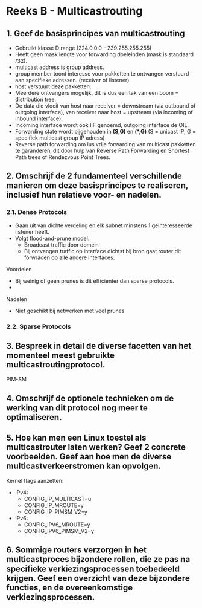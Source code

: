 # Reeks B - Multicastrouting
## 1. Geef de basisprincipes van multicastrouting
* Gebruikt klasse D range (224.0.0.0 - 239.255.255.255)
* Heeft geen mask lengte voor forwarding doeleinden (mask is standaard /32).
* multicast address is group address.
* group member toont interesse voor pakketten te ontvangen verstuurd aan specifieke adressen. (receiver of listener)
* host verstuurt deze pakketten.
* Meerdere ontvangers mogelijk, dit is dus een tak van een boom = distribution tree.
* De data die vloeit van host naar receiver = downstream (via outbound of outgoing interface), van receiver naar host = upstream (via incoming of inbound interface).
* Incoming interface wordt ook IIF genoemd, outgoing interface de OIL.
* Forwarding state wordt bijgehouden in **(S,G)** en **(*,G)** (S = unicast IP, G = specifiek multicast group IP adress)
* Reverse path forwarding om lus vrije forwarding van multicast pakketten te garanderen, dit door hulp van Reverse Path Forwarding en Shortest Path trees of Rendezvous Point Trees.

## 2. Omschrijf de 2 fundamenteel verschillende manieren om deze basisprincipes te realiseren, inclusief hun relatieve voor- en nadelen.
### 2.1. Dense Protocols
* Gaan uit van dichte verdeling en elk subnet minstens 1 geinteresseerde listener heeft.
* Volgt flood-and-prune model. 
    * Broadcast traffic door domein
    * Bij ontvangen traffic op interface dichtst bij bron gaat router dit forwraden op alle andere interfaces.

Voordelen
* Bij weinig of geen prunes is dit efficienter dan sparse protocols.
* 
Nadelen
* Niet geschikt bij netwerken met veel prunes
### 2.2. Sparse Protocols

## 3. Bespreek in detail de diverse facetten van het momenteel meest gebruikte multicastroutingprotocol.
PIM-SM
## 4. Omschrijf de optionele technieken om de werking van dit protocol nog meer te optimaliseren.
## 5. Hoe kan men een Linux toestel als multicastrouter laten werken? Geef 2 concrete voorbeelden. Geef aan hoe men de diverse multicastverkeerstromen kan opvolgen.
Kernel flags aanzetten:
* IPv4: 
    * CONFIG_IP_MULTICAST=u
    * CONFIG_IP_MROUTE=y
    * CONFIG_IP_PIMSM_V2=y
* IPv6:
    * CONFIG_IPV6_MROUTE=y
    * CONFIG_IPV6_PIMSM_V2=y


## 6. Sommige routers verzorgen in het multicastproces bijzondere rollen, die ze pas na specifieke verkiezingsprocessen toebedeeld krijgen. Geef een overzicht van deze bijzondere functies, en de overeenkomstige verkiezingsprocessen.
